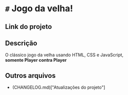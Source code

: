 # ```#``` Jogo da velha!

## Link do projeto


## Descrição
O clássico jogo da velha usando HTML, CSS e JavaScript, <br>
**somente Player contra Player**

## Outros arquivos
- (CHANGELOG.md)["Atualizações do projeto"]